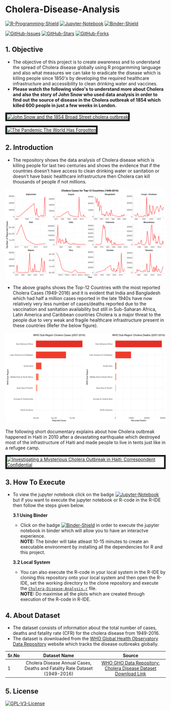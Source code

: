 # Cholera-Disease-Analysis  
[![R-Programming-Shield](https://img.shields.io/badge/R-276DC3?style=for-the-badge&logo=r&logoColor=white)](https://github.com/strikersps/Cholera-Disease-Analysis/blob/main/Cholera-Disease-Analysis.r)
[![Jupyter-Notebook](https://img.shields.io/badge/Jupyter-F37626.svg?&style=for-the-badge&logo=Jupyter&logoColor=white)](https://nbviewer.jupyter.org/github/strikersps/Cholera-Disease-Analysis/blob/HEAD/Cholera-Disease-Analysis.ipynb#)
[![Binder-Shield](https://mybinder.org/badge_logo.svg)](https://mybinder.org/v2/gh/strikersps/Cholera-Disease-Analysis/HEAD)  

[![GitHub-Issues](https://img.shields.io/github/issues/strikersps/Cholera-Disease-Analysis?style=flat-square)](https://github.com/strikersps/Cholera-Disease-Analysis/issues)
[![GitHub-Stars](https://img.shields.io/github/stars/strikersps/Cholera-Disease-Analysis?style=flat-square )](https://github.com/strikersps/Cholera-Disease-Analysis/stargazers)
[![GitHub-Forks](https://img.shields.io/github/forks/strikersps/Cholera-Disease-Analysis?style=flat-square)](https://github.com/strikersps/Cholera-Disease-Analysis/network/members)  

## 1. Objective  
* The objective of this project is to create awareness and to understand the spread of Cholera disease globally using R progarmming language and also what measures we can take to eradicate the disease which is killing people since 1850's by developing the required healthcare infrastructure and accessibility to clean drinking water and vaccines.  
* **Please watch the following video's to understand more about Cholera and also the story of John Snow who used data analysis in order to find out the source of disease in the Cholera outbreak of 1854 which killed 600 people in just a few weeks in London.**  

<a href="http://www.youtube.com/watch?feature=player_embedded&v=lNjrAXGRda4
" target="_blank"><img src="http://img.youtube.com/vi/lNjrAXGRda4/0.jpg" 
alt="John Snow and the 1854 Broad Street cholera outbreak" width="1024" height="720" border="5" /></a>


<a href="http://www.youtube.com/watch?feature=player_embedded&v=hj95IZMlZWw
" target="_blank"><img src="http://img.youtube.com/vi/hj95IZMlZWw/0.jpg" 
alt="The Pandemic The World Has Forgotten" width="1024" height="720" border="5" /></a>


## 2. Introduction  
* The repository shows the data analysis of Cholera disease which is killing people for last two centuries and shows the evidence that if the countries doesn't have access to clean drinking water or sanitation or doesn't have basic healthcare infrastructure then Cholera can kill thousands of people if not millions.  

![Top-12 Countries With Most Cholera Cases Reported](https://github.com/strikersps/Cholera-Disease-Analysis/blob/main/Cholera-Cases-Top-12-Countries.png)  
* The above graphs shows the Top-12 Countries with the most reported Cholera Cases (1949-2016) and it is evident that India and Bangladesh which had half a million cases reported in the late 1940s have now relatively very less number of cases/deaths reported due to the vaccination and sanitation availability but still in Sub-Saharan Africa, Latin America and Caribbean countries Cholera is a major threat to the people due to very weak and fragile healthcare infrastructure present in these countries (Refer the below figure).  

![WHO-Subregion With Most Number of Cholera Cases Reported (2007-2016)](https://github.com/strikersps/Cholera-Disease-Analysis/blob/main/Cholera-Cases-and-Deaths-Last-10-Years.png)  

The following short documentary explains about how Cholera outbreak happened in Haiti in 2010 after a devastating earthquake which destroyed most of the infrastructure of Haiti and made people to live in tents just like in a refugee camp.  

<a href="http://www.youtube.com/watch?feature=player_embedded&v=Xx4sQ0oeU9Q
" target="_blank"><img src="http://img.youtube.com/vi/Xx4sQ0oeU9Q/0.jpg" 
alt="Investigating a Mysterious Cholera Outbreak in Haiti: Correspondent Confidential" width="1024" height="720" border="5" /></a>

## 3. How To Execute  
* To view the jupyter notebook click on the badge [![Jupyter-Notebook](https://img.shields.io/badge/Jupyter-F37626.svg?&style=for-the-badge&logo=Jupyter&logoColor=white)](https://nbviewer.jupyter.org/github/strikersps/Cholera-Disease-Analysis/blob/HEAD/Cholera-Disease-Analysis.ipynb#) but if you want to execute the jupyter notebook or R-code in the R-IDE then follow the steps given below.

  **3.1 Using Binder**
  * Click on the badge [![Binder-Shield](https://mybinder.org/badge_logo.svg)](https://mybinder.org/v2/gh/strikersps/Cholera-Disease-Analysis/HEAD) in order to execute the jupyter notebook in binder which will allow you to have an interactve experience.  
      **NOTE:** The binder will take atleast 10-15 minutes to create an executable environment by installing all the dependencies for R and this project.  
      
  **3.2 Local System**  
  * You can also execute the R-code in your local system in the R-IDE by cloning this repository onto your local system and then open the R-IDE, set the working directory to the clone repository and execute the [`Cholera-Disease-Analysis.r`](https://github.com/strikersps/Cholera-Disease-Analysis/blob/main/Cholera-Disease-Analysis.r) file.  
      **NOTE:** Do maximise all the plots which are created through execution of the R-code in R-IDE.  

## 4. About Dataset  
* The dataset consists of information about the total number of cases, deaths and fatality rate (CFR) for the cholera disease from 1949-2016.  
* The dataset is downloaded from the [WHO Global Health Observatory Data Repository](https://apps.who.int/gho/data/node.resources) website which tracks the disease outbreaks globally.    

| Sr.No | Dataset Name | Source |  
|-----|:-------------:|:--------:|
| 1 | Cholera Disease Annual Cases, Deaths and Fatality Rate Dataset (1949-2016) | [WHO GHO Data Repository: Cholera Disease Dataset Download Link](https://apps.who.int/gho/data/node.main.174?lang=en) |  

## 5. License  
[![GPL-V3-License](https://img.shields.io/github/license/strikersps/Cholera-Disease-Analysis?style=for-the-badge)](https://www.gnu.org/licenses/gpl-3.0.en.html)
